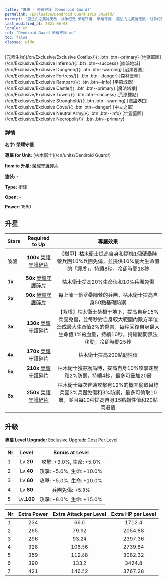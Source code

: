 ```yaml
---
title: "專屬 - 榮耀守護 (Dendroid Guard)"
permalink: /Exclusive/Dendroid Guard Iris Shield/
excerpt: "魔法门之英雄无敌：战争纪元 榮耀守護. 榮耀守護. 魔法门之英雄无敌：战争纪元 專屬 榮耀守護. 枯木衛士 專屬."
last_modified_at: 2021-06-08
locale: cn
ref: "Dendroid Guard 榮耀守護.md"
toc: false
classes: wide
---
```

 [元素生物](/cn/Exclusive/Exclusive Conflux/){: .btn .btn--primary} [地獄軍團](/cn/Exclusive/Exclusive Inferno/){: .btn .btn--success} [幽暗地城](/cn/Exclusive/Exclusive Dungeon/){: .btn .btn--warning} [沼澤要塞](/cn/Exclusive/Exclusive Fortress/){: .btn .btn--danger} [森林壁壘](/cn/Exclusive/Exclusive Rampart/){: .btn .btn--info} [平原城堡](/cn/Exclusive/Exclusive Castle/){: .btn .btn--primary} [魔法塔樓](/cn/Exclusive/Exclusive Tower/){: .btn .btn--success} [荒原據點](/cn/Exclusive/Exclusive Stronghold/){: .btn .btn--warning} [海盜港口](/cn/Exclusive/Exclusive Cove/){: .btn .btn--danger} [中立之軍](/cn/Exclusive/Exclusive Neutral Army/){: .btn .btn--info} [亡靈墓園](/cn/Exclusive/Exclusive Necropolis/){: .btn .btn--primary} 

### 詳情
 **名字: 榮耀守護** 

 **專屬 for Unit:** [枯木衛士](/cn/units/Dendroid Guard/) 

 **Item to 升星:** [榮耀守護碎片](/cn/Items/con_913/)

 **塗裝:** -

 **Type:** 衝鋒

 **Open:** -

 **Power:** 1560

## 升星

  |     Stars    |  Required to Up | 專屬效果 |
  |:-------------|:---------------:|:---------------:|
  |  喚醒  | **100x** [榮耀守護碎片](/cn/Items/con_913/) | 【樹甲】枯木衛士提高自身和隨機1個壁壘陣營兵團10%兵團免傷，並提供10%最大生命值的「護盾」，持續8秒，冷卻時間18秒 |
  | **1x** <i class="fas fa-star"/> | **50x** [榮耀守護碎片](/cn/Items/con_913/) | 枯木衛士提高20%生命值和10%兵團免傷 |
  | **2x** <i class="fas fa-star"/> | **90x** [榮耀守護碎片](/cn/Items/con_913/) | 每上陣一個壁壘陣營的兵團，枯木衛士提高自身50點基礎防禦 |
  | **3x** <i class="fas fa-star"/> | **130x** [榮耀守護碎片](/cn/Items/con_913/) | 【紮根】枯木衛士紮根于地下，提高自身15%兵團免傷，並每秒對自身較大範圍內敵方單位造成最大生命值2%的傷害，每秒回復自身最大生命值1%的血量，持續10秒，持續期間無法移動，冷卻時間25秒 |
  | **4x** <i class="fas fa-star"/> | **170x** [榮耀守護碎片](/cn/Items/con_913/) | 枯木衛士提高200點韌性值 |
  | **5x** <i class="fas fa-star"/> | **210x** [榮耀守護碎片](/cn/Items/con_913/) | 枯木衛士獲得護盾時，提高自身10%攻擊速度和2%防禦，持續4秒，最多可疊加20層 |
  | **6x** <i class="fas fa-star"/> | **250x** [榮耀守護碎片](/cn/Items/con_913/) | 枯木衛士每次普通攻擊有12%的概率偷取目標兵團3%兵團免傷和3%防禦，最多可偷取10層，並且每10秒提高自身15點韌性值和20點閃避值 |


## 升級
 **專屬 Level Upgrade:** [Exclusive Upgrade Cost Per Level](/Exclusive/ExclusiveUpgradeCostPerLevel/)

  |  Nr  |   Level  | Bonus at Level |
  |:-----|:--------:|:--------------:|
  | 1 | Lv.**20** | 攻擊: +3.0%, 生命: +5.0% |
  | 2 | Lv.**40** | 攻擊: +5.0%, 生命: +10.0% |
  | 3 | Lv.**60** | 攻擊: +5.0%, 生命: +10.0% |
  | 4 | Lv.**80** | 兵團免傷: +5.0% |
  | 5 | Lv.**100** | 攻擊: +8.0%, 生命: +15.0% |


  |  Nr  |  Extra Power | Extra Attack per Level | Extra HP per Level |
  |:-----|:--------:|:--------:|:--------:|
  | 1 | 234 | 66.6 | 1712.4 |
  | 2 | 265 | 79.92 | 2054.88 |
  | 3 | 296 | 93.24 | 2397.36 |
  | 4 | 328 | 106.56 | 2739.84 |
  | 5 | 359 | 119.88 | 3082.32 |
  | 6 | 390 | 133.2 | 3424.8 |
  | 7 | 421 | 146.52 | 3767.28 |


